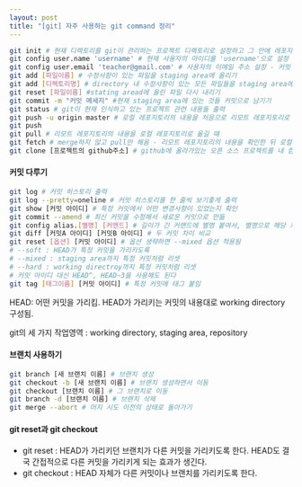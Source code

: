 ```yaml
---
layout: post
title: "[git] 자주 사용하는 git command 정리"
---
```


```bash
git init # 현재 디렉토리를 git이 관리하는 프로젝트 디렉토리로 설정하고 그 안에 레포지토리(.git 디렉토리) 생성
git config user.name 'username' # 현재 사용자의 아이디를 'username'으로 설정 - 커밋 시 필요
git config user.email 'teacher@gmail.com' # 사용자의 이메일 주소 설정 - 커밋 시 필요
git add [파일이름] # 수정사항이 있는 파일을 staging area에 올리기
git add [디렉토리명] # directory 내 수정사항이 있는 모든 파일들을 staging area에 올림
git reset [파일이름] #stating aread에 올린 파일 다시 내리기
git commit -m "커밋 메세지" #현재 staging area에 있는 것들 커밋으로 남기기
git status # git이 현재 인식하고 있는 프로젝트 관련 내용들 출력
git push -u origin master # 로컬 레포지토리의 내용을 처음으로 리모트 레포지토리로 올릴 때
git push
git pull # 리모트 레포지토리의 내용을 로컬 레포지토리로 옮길 때
git fetch # merge하지 않고 pull만 해옴 - 리모트 레포지토리의 내용을 확인한 뒤 로컬 레포지토리로 옮기고 싶을 때.
git clone [프로젝트의 github주소] # github에 올라가있는 오픈 소스 프로젝트를 내 컴퓨터로 가져오기
```

#### 커밋 다루기

```bash
git log # 커밋 히스토리 출력
git log --pretty=oneline # 커밋 히스토리를 한 줄씩 보기좋게 출력
git show [커밋 아이디] # 특정 커밋에서 어떤 변경사항이 있었는지 확인
git commit --amend # 최신 커밋을 수정해서 새로운 커밋으로 만듦
git config alias.[별명] [커맨드] # 길이가 긴 커맨드에 별명 붙여서, 별명으로 해당 커맨드 실행가능하도록 함
git diff [커밋A 아이디] [커밋B 아이디] # 두 커밋 차이 비교
git reset [옵션] [커밋 아이디] # 옵션 생략하면 --mixed 옵션 적용됨
# --soft : HEAD가 특정 커밋을 가리키도록
# --mixed : staging area까지 특정 커밋처럼 리셋
# --hard : working directroy까지 특정 커밋처럼 리셋
# 커밋 아이디 대신 HEAD^, HEAD~3을 사용해도 된다
git tag [태그이름] [커밋 아이디] # 특정 커밋에 태그 붙임
```

HEAD: 어떤 커밋을 가리킴. HEAD가 가리키는 커밋의 내용대로 working directory 구성됨.

git의 세 가지 작업영역 : working directory, staging area, repository

#### 브랜치 사용하기

```bash
git branch [새 브랜치 이름] # 브랜치 생성
git checkout -b [새 브랜치 이름] # 브랜치 생성하면서 이동
git checkout [브랜치 이름] # 그 브랜치로 이동
git branch -d [브랜치 이름] # 브랜치 삭제
git merge --abort # 머지 시도 이전의 상태로 돌아가기
```

#### git reset과 git checkout

- git reset : HEAD가 가리키던 브랜치가 다른 커밋을 가리키도록 한다. HEAD도 결국 간접적으로 다른 커밋을 가리키게 되는 효과가 생긴다.
- git checkout : HEAD 자체가 다른 커밋이나 브랜치를 가리키도록 한다.
